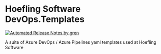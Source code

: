 # Hoefling Software DevOps.Templates

[![Automated Release Notes by gren](https://img.shields.io/badge/%F0%9F%A4%96-release%20notes-00B2EE.svg)](https://github-tools.github.io/github-release-notes/)

A suite of Azure DevOps / Azure Pipelines yaml templates used at Hoefling Software
